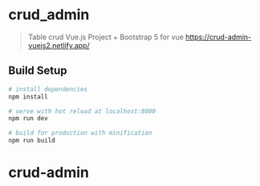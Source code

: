 # crud_admin

> Table crud Vue.js Project + Bootstrap 5 for vue
> https://crud-admin-vuejs2.netlify.app/

## Build Setup

```bash
# install dependencies
npm install

# serve with hot reload at localhost:8080
npm run dev

# build for production with minification
npm run build
```
# crud-admin
